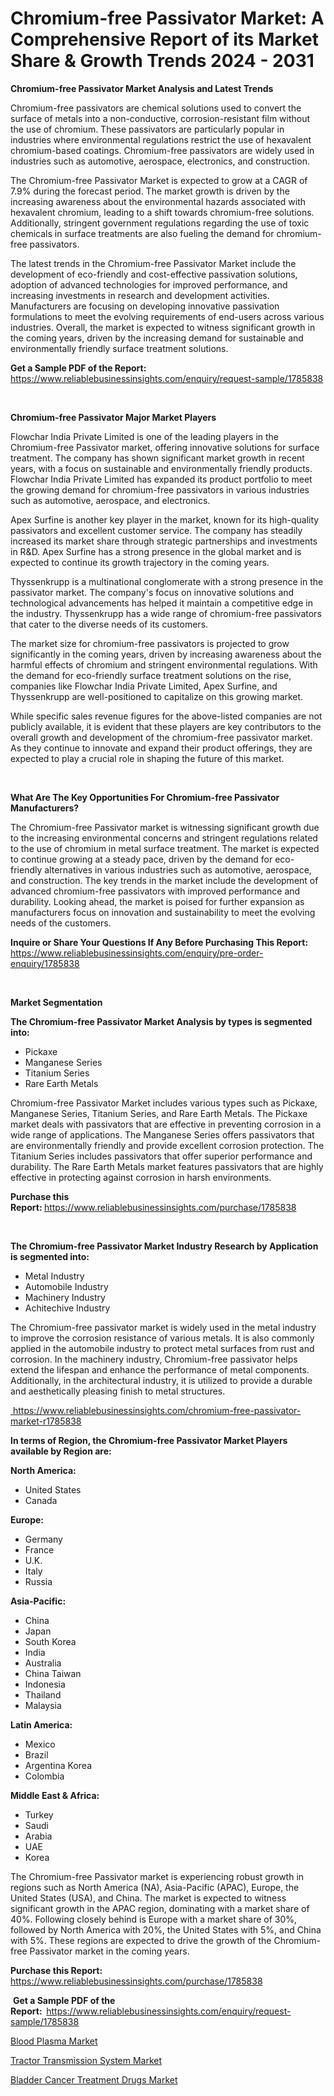 <p><h1>Chromium-free Passivator Market: A Comprehensive Report of its Market Share & Growth Trends 2024 - 2031</h1></p><p><strong>Chromium-free Passivator Market Analysis and Latest Trends</strong></p>
<p><p>Chromium-free passivators are chemical solutions used to convert the surface of metals into a non-conductive, corrosion-resistant film without the use of chromium. These passivators are particularly popular in industries where environmental regulations restrict the use of hexavalent chromium-based coatings. Chromium-free passivators are widely used in industries such as automotive, aerospace, electronics, and construction.</p><p>The Chromium-free Passivator Market is expected to grow at a CAGR of 7.9% during the forecast period. The market growth is driven by the increasing awareness about the environmental hazards associated with hexavalent chromium, leading to a shift towards chromium-free solutions. Additionally, stringent government regulations regarding the use of toxic chemicals in surface treatments are also fueling the demand for chromium-free passivators.</p><p>The latest trends in the Chromium-free Passivator Market include the development of eco-friendly and cost-effective passivation solutions, adoption of advanced technologies for improved performance, and increasing investments in research and development activities. Manufacturers are focusing on developing innovative passivation formulations to meet the evolving requirements of end-users across various industries. Overall, the market is expected to witness significant growth in the coming years, driven by the increasing demand for sustainable and environmentally friendly surface treatment solutions.</p></p>
<p><strong>Get a Sample PDF of the Report:&nbsp;</strong> <a href="https://www.reliablebusinessinsights.com/enquiry/request-sample/1785838">https://www.reliablebusinessinsights.com/enquiry/request-sample/1785838</a></p>
<p>&nbsp;</p>
<p><strong>Chromium-free Passivator Major Market Players</strong></p>
<p><p>Flowchar India Private Limited is one of the leading players in the Chromium-free Passivator market, offering innovative solutions for surface treatment. The company has shown significant market growth in recent years, with a focus on sustainable and environmentally friendly products. Flowchar India Private Limited has expanded its product portfolio to meet the growing demand for chromium-free passivators in various industries such as automotive, aerospace, and electronics.</p><p>Apex Surfine is another key player in the market, known for its high-quality passivators and excellent customer service. The company has steadily increased its market share through strategic partnerships and investments in R&D. Apex Surfine has a strong presence in the global market and is expected to continue its growth trajectory in the coming years.</p><p>Thyssenkrupp is a multinational conglomerate with a strong presence in the passivator market. The company's focus on innovative solutions and technological advancements has helped it maintain a competitive edge in the industry. Thyssenkrupp has a wide range of chromium-free passivators that cater to the diverse needs of its customers.</p><p>The market size for chromium-free passivators is projected to grow significantly in the coming years, driven by increasing awareness about the harmful effects of chromium and stringent environmental regulations. With the demand for eco-friendly surface treatment solutions on the rise, companies like Flowchar India Private Limited, Apex Surfine, and Thyssenkrupp are well-positioned to capitalize on this growing market.</p><p>While specific sales revenue figures for the above-listed companies are not publicly available, it is evident that these players are key contributors to the overall growth and development of the chromium-free passivator market. As they continue to innovate and expand their product offerings, they are expected to play a crucial role in shaping the future of this market.</p></p>
<p>&nbsp;</p>
<p><strong>What Are The Key Opportunities For Chromium-free Passivator Manufacturers?</strong></p>
<p><p>The Chromium-free Passivator market is witnessing significant growth due to the increasing environmental concerns and stringent regulations related to the use of chromium in metal surface treatment. The market is expected to continue growing at a steady pace, driven by the demand for eco-friendly alternatives in various industries such as automotive, aerospace, and construction. The key trends in the market include the development of advanced chromium-free passivators with improved performance and durability. Looking ahead, the market is poised for further expansion as manufacturers focus on innovation and sustainability to meet the evolving needs of the customers.</p></p>
<p><strong>Inquire or Share Your Questions If Any Before Purchasing This Report:</strong> <a href="https://www.reliablebusinessinsights.com/enquiry/pre-order-enquiry/1785838">https://www.reliablebusinessinsights.com/enquiry/pre-order-enquiry/1785838</a></p>
<p>&nbsp;</p>
<p><strong>Market Segmentation</strong></p>
<p><strong>The Chromium-free Passivator Market Analysis by types is segmented into:</strong></p>
<p><ul><li>Pickaxe</li><li>Manganese Series</li><li>Titanium Series</li><li>Rare Earth Metals</li></ul></p>
<p><p>Chromium-free Passivator Market includes various types such as Pickaxe, Manganese Series, Titanium Series, and Rare Earth Metals. The Pickaxe market deals with passivators that are effective in preventing corrosion in a wide range of applications. The Manganese Series offers passivators that are environmentally friendly and provide excellent corrosion protection. The Titanium Series includes passivators that offer superior performance and durability. The Rare Earth Metals market features passivators that are highly effective in protecting against corrosion in harsh environments.</p></p>
<p><strong>Purchase this Report:&nbsp;</strong><a href="https://www.reliablebusinessinsights.com/purchase/1785838">https://www.reliablebusinessinsights.com/purchase/1785838</a></p>
<p>&nbsp;</p>
<p><strong>The Chromium-free Passivator Market Industry Research by Application is segmented into:</strong></p>
<p><ul><li>Metal Industry</li><li>Automobile Industry</li><li>Machinery Industry</li><li>Achitechive Industry</li></ul></p>
<p><p>The Chromium-free passivator market is widely used in the metal industry to improve the corrosion resistance of various metals. It is also commonly applied in the automobile industry to protect metal surfaces from rust and corrosion. In the machinery industry, Chromium-free passivator helps extend the lifespan and enhance the performance of metal components. Additionally, in the architectural industry, it is utilized to provide a durable and aesthetically pleasing finish to metal structures.</p></p>
<p><a href="https://www.reliablebusinessinsights.com/chromium-free-passivator-market-r1785838">&nbsp;https://www.reliablebusinessinsights.com/chromium-free-passivator-market-r1785838</a></p>
<p><strong>In terms of Region, the Chromium-free Passivator Market Players available by Region are:</strong></p>
<p>
    <p> <strong> North America: </strong>
        <ul>
            <li>United States</li>
            <li>Canada</li>
        </ul>
        </p> 
    <p> <strong> Europe: </strong>
        <ul>
            <li>Germany</li>
            <li>France</li>
            <li>U.K.</li>
            <li>Italy</li>
            <li>Russia</li>
        </ul>
        </p> 
    <p> <strong> Asia-Pacific: </strong>
        <ul>
            <li>China</li>
            <li>Japan</li>
            <li>South Korea</li>
            <li>India</li>
            <li>Australia</li>
            <li>China Taiwan</li>
            <li>Indonesia</li>
            <li>Thailand</li>
            <li>Malaysia</li>
        </ul>
        </p> 
    <p> <strong> Latin America: </strong>
        <ul>
            <li>Mexico</li>
            <li>Brazil</li>
            <li>Argentina Korea</li>
            <li>Colombia</li>
        </ul>
        </p> 
    <p> <strong> Middle East & Africa: </strong>
        <ul>
            <li>Turkey</li>
            <li>Saudi</li>
            <li>Arabia</li>
            <li>UAE</li>
            <li>Korea</li>
        </ul>
    </p>
    </p>
<p><p>The Chromium-free Passivator market is experiencing robust growth in regions such as North America (NA), Asia-Pacific (APAC), Europe, the United States (USA), and China. The market is expected to witness significant growth in the APAC region, dominating with a market share of 40%. Following closely behind is Europe with a market share of 30%, followed by North America with 20%, the United States with 5%, and China with 5%. These regions are expected to drive the growth of the Chromium-free Passivator market in the coming years.</p></p>
<p><strong>Purchase this Report: </strong><a href="https://www.reliablebusinessinsights.com/purchase/1785838">https://www.reliablebusinessinsights.com/purchase/1785838</a></p>
<p>&nbsp;<strong>Get a Sample PDF of the Report:&nbsp;&nbsp;</strong><a href="https://www.reliablebusinessinsights.com/enquiry/request-sample/1785838">https://www.reliablebusinessinsights.com/enquiry/request-sample/1785838</a></p>
<p><strong></strong></p>
<p><p><a href="https://www.linkedin.com/pulse/blood-plasma-market-key-successful-business-strategy-forecast-pancc">Blood Plasma Market</a></p><p><a href="https://www.linkedin.com/pulse/tractor-transmission-system-market-outlook-industry-overview-jbtke">Tractor Transmission System Market</a></p><p><a href="https://www.linkedin.com/pulse/bladder-cancer-treatment-drugs-market-outlook-industry-overview-wqs4c">Bladder Cancer Treatment Drugs Market</a></p></p>